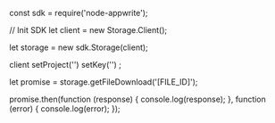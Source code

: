 const sdk = require('node-appwrite');

// Init SDK
let client = new Storage.Client();

let storage = new sdk.Storage(client);

client
    setProject('')
    setKey('')
;

let promise = storage.getFileDownload('[FILE_ID]');

promise.then(function (response) {
    console.log(response);
}, function (error) {
    console.log(error);
});